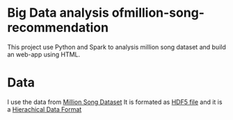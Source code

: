 # Big Data analysis ofmillion-song-recommendation
This project use Python and Spark to analysis million song dataset and build an web-app using HTML.

# Data
I use the data from [Million Song Dataset](http://labrosa.ee.columbia.edu/millionsong/)
It is formated as [HDF5 file](https://support.hdfgroup.org/HDF5/) and it is a [Hierachical Data Format](https://en.wikipedia.org/wiki/Hierarchical_Data_Format)
